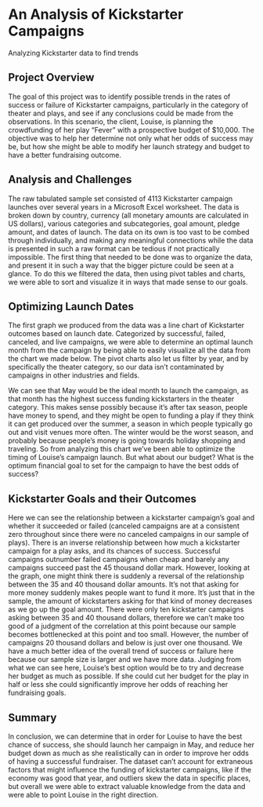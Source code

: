 # An Analysis of Kickstarter Campaigns
Analyzing Kickstarter data to find trends

## Project Overview

The goal of this project was to identify possible trends in the rates of success or failure of Kickstarter campaigns, particularly in the category of theater and plays, and see if any conclusions could be made from the observations. In this scenario, the client, Louise, is planning the crowdfunding of her play “Fever” with a prospective budget of $10,000. The objective was to help her determine not only what her odds of success may be, but how she might be able to modify her launch strategy and budget to have a better fundraising outcome. 

## Analysis and Challenges

The raw tabulated sample set consisted of 4113 Kickstarter campaign launches over several years in a Microsoft Excel worksheet. The data is broken down by country, currency (all monetary amounts are calculated in US dollars), various categories and subcategories, goal amount, pledge amount, and dates of launch. The data on its own is too vast to be combed through individually, and making any meaningful connections while the data is presented in such a raw format can be tedious if not practically impossible. The first thing that needed to be done was to organize the data, and present it in such a way that the bigger picture could be seen at a glance. To do this we filtered the data, then using pivot tables and charts, we were able to sort and visualize it in ways that made sense to our goals.

## Optimizing Launch Dates

The first graph we produced from the data was a line chart of Kickstarter outcomes based on launch date. Categorized by successful, failed, canceled, and live campaigns, we were able to determine an optimal launch month from the campaign by being able to easily visualize all the data from the chart we made below. The pivot charts also let us filter by year, and by specifically the theater category, so our data isn’t contaminated by campaigns in other industries and fields.

We can see that May would be the ideal month to launch the campaign, as that month has the highest success funding kickstarters in the theater category. This makes sense possibly because it’s after tax season, people have money to spend, and they might be open to funding a play if they think it can get produced over the summer, a season in which people typically go out and visit venues more often. The winter would be the worst season, and probably because people’s money is going towards holiday shopping and traveling. So from analyzing this chart we’ve been able to optimize the timing of Louise’s campaign launch. But what about our budget? 
What is the optimum financial goal to set for the campaign to have the best odds of success?

## Kickstarter Goals and their Outcomes

Here we can see the relationship between a kickstarter campaign’s goal and whether it succeeded or failed (canceled campaigns are at a consistent zero throughout since there were no canceled campaigns in our sample of plays). There is an inverse relationship between how much a kickstarter campaign for a play asks, and its chances of success. Successful campaigns outnumber failed campaigns when cheap and barely any campaigns succeed past the 45 thousand dollar mark. However, looking at the graph, one might think there is suddenly a reversal of the relationship between the 35 and 40 thousand dollar amounts. It’s not that asking for more money suddenly makes people want to fund it more. It’s just that in the sample, the amount of kickstarters asking for that kind of money decreases as we go up the goal amount. There were only ten kickstarter campaigns asking between 35 and 40 thousand dollars, therefore we can’t make too good of a judgment of the correlation at this point because our sample becomes bottlenecked at this point and too small. However, the number of campaigns 20 thousand dollars and below is just over one thousand. We have a much better idea of the overall trend of success or failure here because our sample size is larger and we have more data. Judging from what we can see here, Louise’s best option would be to try and decrease her budget as much as possible. If she could cut her budget for the play in half or less she could significantly improve her odds of reaching her fundraising goals.

## Summary

In conclusion, we can determine that in order for Louise to have the best chance of success, she should launch her campaign in May, and reduce her budget down as much as she realistically can in order to improve her odds of having a successful fundraiser. The dataset can’t account for extraneous factors that might influence the funding of kickstarter campaigns, like if the economy was good that year, and outliers skew the data in specific places, but overall we were able to extract valuable knowledge from the data and were able to point Louise in the right direction.

	
